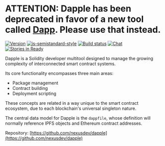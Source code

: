 # ATTENTION: Dapple has been deprecated in favor of a new tool called [Dapp](https://dapp.readthedocs.io). Please use that instead.

[![Version](https://img.shields.io/badge/version-0.8.9-8D86C9.svg?style=flat-square)](https://www.npmjs.com/package/dapple)
[![js-semistandard-style](https://img.shields.io/badge/code%20style-semistandard-brightgreen.svg?style=flat-square)](https://github.com/Flet/semistandard)
[![Build status](https://travis-ci.org/nexusdev/dapple.svg?branch=master)](https://travis-ci.org/nexusdev/dapple)
[![Chat](https://img.shields.io/badge/community-chat-brightgreen.svg?style=flat-square)](https://dapphub.chat/channel/dapple)
[![Stories in Ready](https://badge.waffle.io/nexusdev/dapple.png?label=ready&title=Ready)](https://waffle.io/nexusdev/dapple)

Dapple is a Solidity developer multitool designed to manage the
growing complexity of interconnected smart contract systems.

Its core functionality encompasses three main areas:

* Package management
* Contract building
* Deployment scripting

These concepts are related in a way unique to the smart contract
ecosystem, due to each blockchain's universal singleton nature.

The central data model for Dapple is the `dappfile`, whose definition
will normally reference IPFS objects and Ethereum contract addresses.

Repository: [https://github.com/nexusdev/dapple](https://github.com/nexusdev/dapple)
